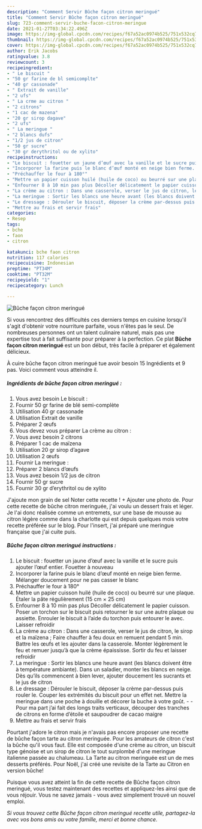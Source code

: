 ```yaml
---
description: "Comment Servir Bûche façon citron meringué"
title: "Comment Servir Bûche façon citron meringué"
slug: 723-comment-servir-buche-facon-citron-meringue
date: 2021-01-27T03:34:22.496Z
image: https://img-global.cpcdn.com/recipes/f67a52ac0974b525/751x532cq70/buche-facon-citron-meringue-photo-principale-de-la-recette.jpg
thumbnail: https://img-global.cpcdn.com/recipes/f67a52ac0974b525/751x532cq70/buche-facon-citron-meringue-photo-principale-de-la-recette.jpg
cover: https://img-global.cpcdn.com/recipes/f67a52ac0974b525/751x532cq70/buche-facon-citron-meringue-photo-principale-de-la-recette.jpg
author: Erik Jacobs
ratingvalue: 3.8
reviewcount: 3
recipeingredient:
- " Le biscuit "
- "50 gr farine de bl semicomplte"
- "40 gr cassonade"
- " Extrait de vanille"
- "2 ufs"
- " La crme au citron "
- "2 citrons"
- "1 cac de mazena"
- "20 gr sirop dagave"
- "2 ufs"
- " La meringue "
- "2 blancs dufs"
- "1/2 jus de citron"
- "50 gr sucre"
- "30 gr derythritol ou de xylito"
recipeinstructions:
- "Le biscuit : fouetter un jaune d’œuf avec la vanille et le sucre puis ajouter l’œuf entier. Fouetter à nouveau"
- "Incorporer la farine puis le blanc d’œuf monté en neige bien ferme. Mélanger doucement pour ne pas casser le blanc"
- "Préchauffer le four à 180°"
- "Mettre un papier cuisson huilé (huile de coco) ou beurré sur une plaque. Étaler la pâte régulièrement (15 cm × 25 cm)"
- "Enfourner 8 à 10 min pas plus Décoller délicatement le papier cuisson. Poser un torchon sur le biscuit puis retourner le sur une autre plaque ou assiette. Enrouler le biscuit à l’aide du torchon puis entourer le avec. Laisser refroidir"
- "La crème au citron : Dans une casserole, verser le jus de citron, le sirop et la maïzena ; Faire chauffer à feu doux en remuent pendant 5 min. Battre les œufs et les ajouter dans la casserole. Monter légèrement le feu et remuer jusqu’à que la crème épaississe. Sortir du feu et laisser refroidir"
- "La meringue : Sortir les blancs une heure avant (les blancs doivent être à température ambiante). Dans un saladier, monter les blancs en neige. Dès qu’ils commencent à bien lever, ajouter doucement les sucrants et le jus de citron"
- "Le dressage : Dérouler le biscuit, déposer la crème par-dessus puis rouler le. Couper les extrémités du biscuit pour un effet net. Mettre la meringue dans une poche à douille et décorer la buche à votre goût.  Pour ma part j’ai fait des longs traits verticaux, découper des tranches de citrons en forme d’étoile et saupoudrer de cacao maigre"
- "Mettre au frais et servir frais"
categories:
- Resep
tags:
- bche
- faon
- citron

katakunci: bche faon citron 
nutrition: 117 calories
recipecuisine: Indonesian
preptime: "PT34M"
cooktime: "PT32M"
recipeyield: "1"
recipecategory: Lunch

---
```



![Bûche façon citron meringué](https://img-global.cpcdn.com/recipes/f67a52ac0974b525/751x532cq70/buche-facon-citron-meringue-photo-principale-de-la-recette.jpg)

Si vous rencontrez des difficultés ces derniers temps en cuisine lorsqu'il s'agit d'obtenir votre nourriture parfaite, vous n'êtes pas le seul. De nombreuses personnes ont un talent culinaire naturel, mais pas une expertise tout à fait suffisante pour préparer à la perfection. Ce plat <strong> Bûche façon citron meringué </strong> est un bon début, très facile à préparer et également délicieux.

<!--inarticleads1-->

À cuire bûche façon citron meringué tue avoir besoin 15 Ingrédients et 9 pas. Voici comment vous atteindre il.

##### Ingrédients de bûche façon citron meringué :

1. Vous avez besoin  Le biscuit :
1. Fournir 50 gr farine de blé semi-complète
1. Utilisation 40 gr cassonade
1. Utilisation  Extrait de vanille
1. Préparer 2 œufs
1. Vous devez vous préparer  La crème au citron :
1. Vous avez besoin 2 citrons
1. Préparer 1 cac de maïzena
1. Utilisation 20 gr sirop d’agave
1. Utilisation 2 œufs
1. Fournir  La meringue :
1. Préparer 2 blancs d’œufs
1. Vous avez besoin 1/2 jus de citron
1. Fournir 50 gr sucre
1. Fournir 30 gr d’erythritol ou de xylito


J&#39;ajoute mon grain de sel Noter cette recette ! + Ajouter une photo de. Pour cette recette de bûche citron meringuée, j&#39;ai voulu un dessert frais et léger. Je l&#39;ai donc réalisée comme un entremets, sur une base de mousse au citron légère comme dans la charlotte qui est depuis quelques mois votre recette préférée sur le blog. Pour l&#39;insert, j&#39;ai préparé une meringue française que j&#39;ai cuite puis. 

<!--inarticleads2-->

##### Bûche façon citron meringué instructions :

1. Le biscuit : fouetter un jaune d’œuf avec la vanille et le sucre puis ajouter l’œuf entier. Fouetter à nouveau
1. Incorporer la farine puis le blanc d’œuf monté en neige bien ferme. Mélanger doucement pour ne pas casser le blanc
1. Préchauffer le four à 180°
1. Mettre un papier cuisson huilé (huile de coco) ou beurré sur une plaque. Étaler la pâte régulièrement (15 cm × 25 cm)
1. Enfourner 8 à 10 min pas plus Décoller délicatement le papier cuisson. Poser un torchon sur le biscuit puis retourner le sur une autre plaque ou assiette. Enrouler le biscuit à l’aide du torchon puis entourer le avec. Laisser refroidir
1. La crème au citron : Dans une casserole, verser le jus de citron, le sirop et la maïzena ; Faire chauffer à feu doux en remuent pendant 5 min. Battre les œufs et les ajouter dans la casserole. Monter légèrement le feu et remuer jusqu’à que la crème épaississe. Sortir du feu et laisser refroidir
1. La meringue : Sortir les blancs une heure avant (les blancs doivent être à température ambiante). Dans un saladier, monter les blancs en neige. Dès qu’ils commencent à bien lever, ajouter doucement les sucrants et le jus de citron
1. Le dressage : Dérouler le biscuit, déposer la crème par-dessus puis rouler le. Couper les extrémités du biscuit pour un effet net. Mettre la meringue dans une poche à douille et décorer la buche à votre goût. -  - Pour ma part j’ai fait des longs traits verticaux, découper des tranches de citrons en forme d’étoile et saupoudrer de cacao maigre
1. Mettre au frais et servir frais


Pourtant j&#39;adore le citron mais je n&#39;avais pas encore proposer une recette de bûche façon tarte au citron meringuée. Pour les amateurs de citron c&#39;est la bûche qu&#39;il vous faut. Elle est composée d&#39;une crème au citron, un biscuit type génoise et un sirop de citron le tout surplombé d&#39;une meringue italienne passée au chalumeau. La Tarte au citron meringuée est un de mes desserts préférés. Pour Noël, j&#39;ai créé une revisite de la Tarte au Citron en version bûche! 

<!--inarticleads1-->

<p>
Puisque vous avez atteint la fin de cette recette de Bûche façon citron meringué, vous testez maintenant des recettes et appliquez-les ainsi que de vous réjouir. Vous ne savez jamais - vous avez simplement trouvé un nouvel emploi.
</p>

<p>
<i>Si vous trouvez cette Bûche façon citron meringué recette utile, partagez-la avec vos bons amis ou votre famille, merci et bonne chance.</i>
</p>
